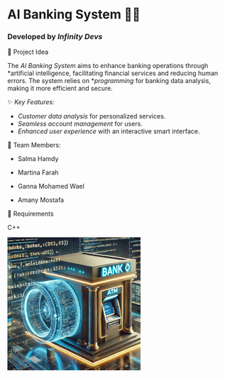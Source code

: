 # AI Banking System 🏦🤖  
### Developed by *Infinity Devs*

📌 Project Idea

The *AI Banking System* aims to enhance banking operations through *artificial intelligence, facilitating financial services and reducing human errors. The system relies on **programming* for banking data analysis, making it more efficient and secure.

✨ *Key Features:*

- *Customer data analysis* for personalized services.  
- *Seamless account management* for users.  
- *Enhanced user experience* with an interactive smart interface.

👥 Team Members:

- Salma Hamdy

- Martina Farah

- Ganna Mohamed Wael

- Amany Mostafa


🔧 Requirements

C++

<img src="WhatsApp%20Image%202025-02-21%20at%201.58.34%20AM.jpeg" alt="Banking System" width="300"/>
